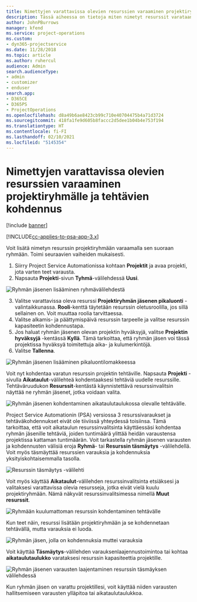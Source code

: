 ```yaml
---
title: Nimettyjen varattavissa olevien resurssien varaaminen projektiryhmälle ja tehtävien kohdennus
description: Tässä aiheessa on tietoja miten nimetyt resurssit varataan projektiryhmille ja miten ne kohdennetaan tehtäville.
author: JohnPBurrows
manager: kfend
ms.service: project-operations
ms.custom:
- dyn365-projectservice
ms.date: 11/28/2018
ms.topic: article
ms.author: ruhercul
audience: Admin
search.audienceType:
- admin
- customizer
- enduser
search.app:
- D365CE
- D365PS
- ProjectOperations
ms.openlocfilehash: d8a49b6ae8423cb99c710e40704475b4a71d3724
ms.sourcegitcommit: 418fa1fe9d605b8faccc2d5dee1b04b4e753f194
ms.translationtype: HT
ms.contentlocale: fi-FI
ms.lasthandoff: 02/10/2021
ms.locfileid: "5145354"
---
```

# <a name="book-named-bookable-resources-to-a-project-team-and-assign-tasks"></a>Nimettyjen varattavissa olevien resurssien varaaminen projektiryhmälle ja tehtävien kohdennus 

[!include [banner](../includes/psa-now-project-operations.md)]

[!INCLUDE[cc-applies-to-psa-app-3.x](../includes/cc-applies-to-psa-app-3x.md)]

Voit lisätä nimetyn resurssin projektiryhmään varaamalla sen suoraan ryhmään. Toimi seuraavien vaiheiden mukaisesti.

1. Siirry Project Service Automationissa kohtaan **Projektit** ja avaa projekti, jota varten teet varausta.
2. Napsauta **Projekti**-sivun **Tyhmä**-välilehdessä **Uusi**. 

![Ryhmän jäsenen lisääminen ryhmävälilehdestä](media/RM-how-to-1.png)

3. Valitse varattavissa oleva resurssi **Projektiryhmän jäsenen pikaluonti** -valintaikkunassa. **Rooli**-kenttä täytetään resurssin oletusroolilla, jos sillä sellainen on. Voit muuttaa roolia tarvittaessa. 
4. Valitse alkamis- ja päättymispäivä resurssin tarpeelle ja valitse resurssin kapasiteetin kohdennustapa. 
5. Jos haluat ryhmän jäsenen olevan projektin hyväksyjä, valitse **Projektin hyväksyjä** -kentässä **Kyllä**. Tämä tarkoittaa, että ryhmän jäsen voi tässä projektissa hyväksyä toimitettuja aika- ja kulumerkintöjä. 
6. Valitse **Tallenna**.

![Ryhmän jäsenen lisääminen pikaluontilomakkeessa](media/RM-how-to-2.png)


Voit nyt kohdentaa varatun resurssin projektin tehtäville. Napsauta **Projekti** -sivulla **Aikataulut**-välilehteä kohdentaaksesi tehtäviä uudelle resurssille. Tehtäväruudukon **Resurssit**-kentästä käynnistettävä resurssinvalitsin näyttää ne ryhmän jäsenet, jotka voidaan valita.

![Ryhmän jäsenen kohdentaminen aikataulutaulukossa olevalle tehtävälle.](media/RM-how-to-3.png)

Project Service Automationin (PSA) versiossa 3 resurssivaraukset ja tehtäväkohdennukset eivät ole tiiviissä yhteydessä toisiinsa. Tämä tarkoittaa, että voit aikataulun resurssinvalitsinta käyttäessäsi kohdentaa ryhmän jäsenille tehtäviä, joiden tuntimäärä ylittää heidän varaustensa projektissa kattaman tuntimäärän.
Voit tarkastella ryhmän jäsenen varausten ja kohdennusten välisiä eroja **Ryhmä**- tai **Resurssin täsmäytys** -välilehdellä. Voit myös täsmäyttää resurssien varauksia ja kohdennuksia yksityiskohtaisemmalla tasolla.

![Resurssin täsmäytys -välilehti](media/RM-how-to-4.png)

Voit myös käyttää **Aikataulut**-välilehden resurssinvalitsinta etsiäksesi ja valitaksesi varattavissa olevia resursseja, jotka eivät vielä kuulu projektiryhmään. Nämä näkyvät resurssinvalitsimessa nimellä **Muut resurssit**.

![Ryhmään kuulumattoman resurssin kohdentaminen tehtävälle](media/RM-how-to-5.png)

Kun teet näin, resurssi lisätään projektiryhmään ja se kohdennetaan tehtävällä, mutta varauksia ei luoda.

![Ryhmän jäsen, jolla on kohdennuksia muttei varauksia](media/RM-how-to-6.png)

Voit käyttää **Täsmäytys**-välilehden varauksenlaajennustoimintoa tai kohtaa **aikataulutaulukko** varataksesi resurssin kapasiteettia projektille.

![Ryhmän jäsenen varausten laajentaminen resurssin täsmäyksen välilehdessä](media/RM-how-to-7.png)

Kun ryhmän jäsen on varattu projektillesi, voit käyttää niiden varausten hallitsemiseen varausten ylläpitoa tai aikataulutaulukkoa.
